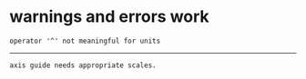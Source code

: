 # warnings and errors work

    operator '^' not meaningful for units

---

    axis guide needs appropriate scales.

